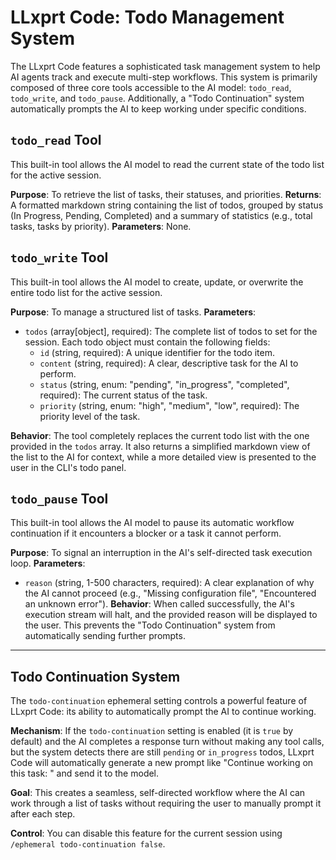 # LLxprt Code: Todo Management System

The LLxprt Code features a sophisticated task management system to help AI agents track and execute multi-step workflows. This system is primarily composed of three core tools accessible to the AI model: `todo_read`, `todo_write`, and `todo_pause`. Additionally, a "Todo Continuation" system automatically prompts the AI to keep working under specific conditions.

## `todo_read` Tool

This built-in tool allows the AI model to read the current state of the todo list for the active session.

**Purpose**: To retrieve the list of tasks, their statuses, and priorities.
**Returns**: A formatted markdown string containing the list of todos, grouped by status (In Progress, Pending, Completed) and a summary of statistics (e.g., total tasks, tasks by priority).
**Parameters**: None.

## `todo_write` Tool

This built-in tool allows the AI model to create, update, or overwrite the entire todo list for the active session.

**Purpose**: To manage a structured list of tasks.
**Parameters**:
- `todos` (array[object], required): The complete list of todos to set for the session. Each todo object must contain the following fields:
  - `id` (string, required): A unique identifier for the todo item.
  - `content` (string, required): A clear, descriptive task for the AI to perform.
  - `status` (string, enum: "pending", "in_progress", "completed", required): The current status of the task.
  - `priority` (string, enum: "high", "medium", "low", required): The priority level of the task.

**Behavior**:
The tool completely replaces the current todo list with the one provided in the `todos` array. It also returns a simplified markdown view of the list to the AI for context, while a more detailed view is presented to the user in the CLI's todo panel.

## `todo_pause` Tool

This built-in tool allows the AI model to pause its automatic workflow continuation if it encounters a blocker or a task it cannot perform.

**Purpose**: To signal an interruption in the AI's self-directed task execution loop.
**Parameters**:
- `reason` (string, 1-500 characters, required): A clear explanation of why the AI cannot proceed (e.g., "Missing configuration file", "Encountered an unknown error").
**Behavior**:
When called successfully, the AI's execution stream will halt, and the provided reason will be displayed to the user. This prevents the "Todo Continuation" system from automatically sending further prompts.

---

## Todo Continuation System

The `todo-continuation` ephemeral setting controls a powerful feature of LLxprt Code: its ability to automatically prompt the AI to continue working.

**Mechanism**: If the `todo-continuation` setting is enabled (it is `true` by default) and the AI completes a response turn without making any tool calls, but the system detects there are still `pending` or `in_progress` todos, LLxprt Code will automatically generate a new prompt like "Continue working on this task: <todo content>" and send it to the model.

**Goal**: This creates a seamless, self-directed workflow where the AI can work through a list of tasks without requiring the user to manually prompt it after each step.

**Control**: You can disable this feature for the current session using `/ephemeral todo-continuation false`.
